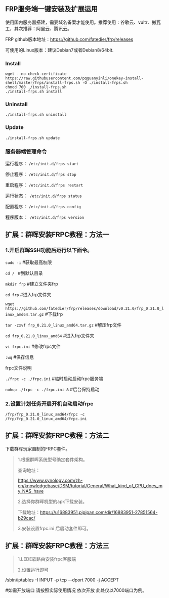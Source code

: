 ## FRP服务端一键安装及扩展运用

使用国内服务器搭建，需要域名备案才能使用。推荐使用：谷歌云、vultr、搬瓦工，其次推荐：阿里云、腾讯云。

FRP github版本地址：https://github.com/fatedier/frp/releases

可使用的Linux版本：建议Debian7或者Debian8/64bit.

### Install
```
wget --no-check-certificate https://raw.githubusercontent.com/pqguanyinli/onekey-install-shell/master/frps/install-frps.sh -O ./install-frps.sh
chmod 700 ./install-frps.sh
./install-frps.sh install
```
### Uninstall
```
./install-frps.sh uninstall
```

### Update
```
./install-frps.sh update
```

### 服务器端管理命令

运行程序： ```/etc/init.d/frps start ``` 

停止程序： ```/etc/init.d/frps stop```

重启程序： ```/etc/init.d/frps restart```

运行状态：``` /etc/init.d/frps status```

配置程序： ```/etc/init.d/frps config```

程序版本：``` /etc/init.d/frps version```

## 扩展：群晖安装FRPC教程：方法一

### 1.开启群晖SSH功能后运行以下面令。

```sudo -i```         #获取最高权限

```cd / ```             #到默认目录

```mkdir frp```         #建立文件夹frp

```cd frp```            #进入frp文件夹

```wget https://github.com/fatedier/frp/releases/download/v0.21.0/frp_0.21.0_linux_amd64.tar.gz```    #下载frp

```tar -zxvf frp_0.21.0_linux_amd64.tar.gz```   #解压frp文件

```cd frp_0.21.0_linux_amd64``` #进入frp文件夹

```vi frpc.ini``` #修改frpc文件

```:wq``` #保存信息

frpc文件说明 

```./frpc -c ./frpc.ini``` #临时启动启动frpc服务端

```nohup ./frpc -c ./frpc.ini &``` #后台保持启动

### 2.设置计划任务开启开机自动启动frpc
```
/frp/frp_0.21.0_linux_amd64/frpc -c /frp/frp_0.21.0_linux_amd64/frpc.ini
```

## 扩展：群晖安装FRPC教程：方法二

下载群晖玩家自制的FRPC套件。

> 1.根据群晖系统型号确定套件架构。
>
> 查询地址：
>
> https://www.synology.com/zh-cn/knowledgebase/DSM/tutorial/General/What_kind_of_CPU_does_my_NAS_have 
>  
> 2.选择你群晖机型的apk下载安装。
>
> 下载地址：https://u16883951.pipipan.com/dir/16883951-27851564-b29cac/
>
> 3.安装设置frpc.ini 后启动套件即可。

## 扩展：群晖安装FRPC教程：方法三

> 1.LEDE软路由安装frpc客服端
>
> 2.设置运行即可

/sbin/iptables -I INPUT -p tcp --dport 7000 -j ACCEPT 

#如需开放端口 请按照实际使用情况 依次开放 此处仅以7000端口为例。

